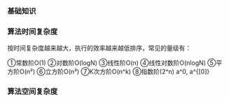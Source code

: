 <!--
 * @Author: zhangkangbin
 * @Date: 2022-10-02 23:26:16
 * @LastEditTime: 2022-10-02 23:27:46
 * @FilePath: \C_Study\chapter1_outline\base.md
-->

### 基础知识


### 算法时间复杂度

按时间复杂度越来越大，执行的效率越来越低排序，常见的量级有：

①常数阶O(1)
②对数阶O(logN)
③线性阶O(n)
④线性对数阶O(nlogN)
⑤平方阶O(n²)
⑥立方阶O(n³)
⑦K次方阶O(n^k)
⑧指数阶(2^n)
a^0, a^{[0]}
### 算法空间复杂度